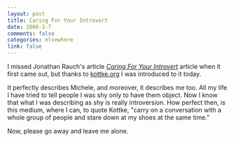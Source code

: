 ```yaml
--- 
layout: post
title: Caring For Your Introvert
date: 2006-3-7
comments: false
categories: elsewhere
link: false
---
```

I missed Jonathan Rauch's article <em><a href="http://www.theatlantic.com/doc/200303/rauch" title="Caring For Your Introvert">Caring For Your Introvert</a></em> article when it first came out, but thanks to <a href="http://kottke.org" title="Kottke">kottke.org</a> I was introduced to it today.

It perfectly describes Michele, and moreover, it describes me too. All my life I have tried to tell people I was shy only to have them object. Now I know that what I was describing as shy is really introversion. How perfect then, is this medium, where I can, to quote Kottke, "carry on a conversation with a whole group of people and stare down at my shoes at the same time."

Now, please go away and leave me alone.
